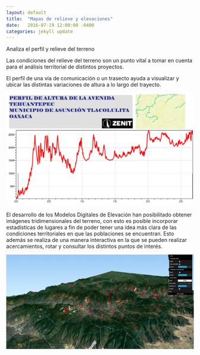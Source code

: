 ```yaml
---
layout: default
title:  "Mapas de relieve y elevaciones"
date:   2016-07-19 12:00:00 -0400
categories: jekyll update
---
```

Analiza el perfil y relieve del terreno

Las condiciones del relieve del terreno son un punto vital a tomar en cuenta para el análisis territorial de distintos proyectos.

El perfil de una vía de comunicación o un trasecto ayuda a visualizar y ubicar las distintas variaciones de altura a lo largo del trayecto.

<img src="/images/post/mexico/PERFIL DE ALTURA.png" width="900">

El desarrollo de los Modelos Digitales de Elevación han posibilitado obtener imágenes tridimensionales del terreno, con esto es posible incorporar estadísticas de lugares a fin de poder tener una idea más clara de las condiciones territoriales en que las poblaciones se encuentran. Esto además se realiza de una manera interactiva en la que se pueden realizar acercamientos, rotar y consultar los distintos puntos de interés. 

<img src="/images/post/oaxaca/Mapa 3D.png" width="900">





